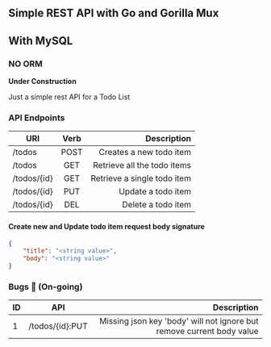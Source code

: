 ## Simple REST API with Go and Gorilla Mux
## With MySQL

### NO ORM

**Under Construction**

Just a simple rest API for a Todo List


### API Endpoints

| URI   |      Verb      |  Description |
|----------|:-------------:|------:|
| /todos |  POST | Creates a new todo item |
| /todos |  GET | Retrieve all the todo items |
| /todos/{id} |  GET | Retrieve a single todo item |
| /todos/{id} |  PUT | Update a todo item |
| /todos/{id} |  DEL | Delete a todo item |


#### Create new and Update todo item request body signature

```json
{
	"title": "<string value>",
	"body": "<string value>"
}

```



### Bugs :poop: (On-going)

| ID   |      API      |  Description |
|----------|:-------------:|------:|
| 1 |  /todos/{id}:PUT | Missing json key 'body' will not ignore but remove current body value |

